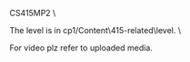 C S 4 1 5 M P 2  \

 The level is in cp1/Content\415-related\level. \

For video plz refer to uploaded media.
 
